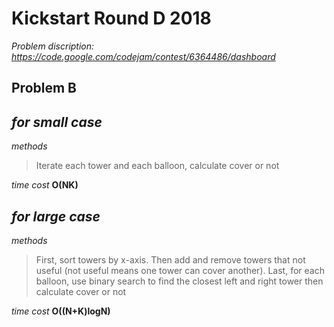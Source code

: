 # Kickstart Round D 2018
_Problem discription:_  *https://code.google.com/codejam/contest/6364486/dashboard*

## Problem B
_for small case_
--
_methods_ 
> Iterate each tower and each balloon, calculate cover or not

_time cost_
**O(NK)**

_for large case_
--
_methods_
> First, sort towers by x-axis.
> Then add and remove towers that not useful (not useful means one tower can cover another). 
> Last, for each balloon, use binary search to find the closest left and right tower then calculate cover or not

_time cost_
**O((N+K)logN)**